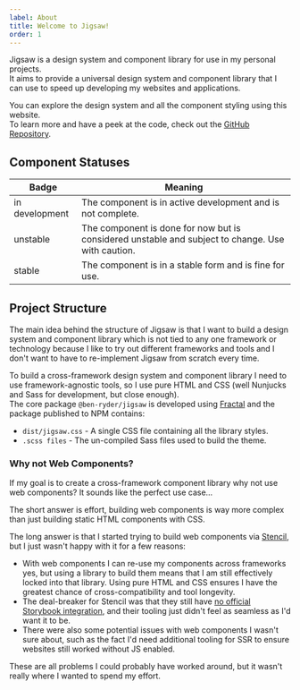 ```yaml
---
label: About
title: Welcome to Jigsaw!
order: 1
---
```


Jigsaw is a design system and component library for use in my personal projects.  
It aims to provide a universal design system and component library that I can use to speed up developing my websites and applications.  

You can explore the design system and all the component styling using this website.  
To learn more and have a peek at the code, check out the [GitHub Repository](https://github.com/Ben-Ryder/jigsaw).

## Component Statuses
<div class="j-prose">
    <table>
        <thead><tr><th>Badge</th><th>Meaning</th></tr></thead>
        <tbody>
        <tr><td><div class="j-badge j-badge--red">in development</div></td><td>The component is in active development and is not complete.</td></tr>
        <tr><td><div class="j-badge j-badge--orange">unstable</div></td><td>The component is done for now but is considered unstable and subject to change. Use with caution.</td></tr>
        <tr><td><div class="j-badge j-badge--green">stable</div></td><td>The component is in a stable form and is fine for use.</td></tr>
        </tbody>
    </table>
</div>

## Project Structure
The main idea behind the structure of Jigsaw is that I want to build a design system and component library
which is not tied to any one framework or technology because I like to try out different frameworks
and tools and I don't want to have to re-implement Jigsaw from scratch every time.

To build a cross-framework design system and component library I need to use framework-agnostic tools, so I use pure HTML and CSS (well Nunjucks and Sass for development, but close enough).  
The core package `@ben-ryder/jigsaw` is developed using [Fractal](https://fractal.build/) and
the package published to NPM contains:
- `dist/jigsaw.css` - A single CSS file containing all the library styles.
- `.scss files` - The un-compiled Sass files used to build the theme.

### Why not Web Components?
If my goal is to create a cross-framework component library why not use web components? It
sounds like the perfect use case...

The short answer is effort, building web components is way more complex than just building static
HTML components with CSS.

The long answer is that I started trying to build web components via [Stencil](https://stenciljs.com/),
but I just wasn't happy with it for a few reasons:
- With web components I can re-use my components across frameworks yes,
but using a library to build them means that I am still effectively locked into that library. Using
pure HTML and CSS ensures I have the greatest chance of cross-compatibility and tool longevity.
- The deal-breaker for Stencil was that they still have [no official Storybook integration](https://github.com/ionic-team/stencil/issues/2328), and their
tooling just didn't feel as seamless as I'd want it to be.
- There were also some potential issues with web components I wasn't sure about, such as the fact I'd need
additional tooling for SSR to ensure websites still worked without JS enabled.

These are all problems I could probably have worked around, but it wasn't really where I wanted to spend my effort.
